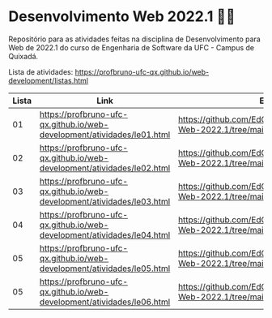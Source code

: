 # Desenvolvimento Web 2022.1 👨‍💻

Repositório para as atividades feitas na disciplina de Desenvolvimento para Web de 2022.1 do curso de Engenharia de Software da UFC - Campus de Quixadá.

Lista de atividades: https://profbruno-ufc-qx.github.io/web-development/listas.html

Lista | Link | Entrega 
----- | ---- | -------
01    | https://profbruno-ufc-qx.github.io/web-development/atividades/le01.html | https://github.com/EdOliveiraJr/Desenvolvimento-Web-2022.1/tree/main/Lista01
02    | https://profbruno-ufc-qx.github.io/web-development/atividades/le02.html | https://github.com/EdOliveiraJr/Desenvolvimento-Web-2022.1/tree/main/Lista02
03    | https://profbruno-ufc-qx.github.io/web-development/atividades/le03.html | https://github.com/EdOliveiraJr/Desenvolvimento-Web-2022.1/tree/main/Lista03
04    | https://profbruno-ufc-qx.github.io/web-development/atividades/le04.html | https://github.com/EdOliveiraJr/Desenvolvimento-Web-2022.1/tree/main/Lista04
05    | https://profbruno-ufc-qx.github.io/web-development/atividades/le05.html | https://github.com/EdOliveiraJr/Desenvolvimento-Web-2022.1/tree/main/Lista05
05    | https://profbruno-ufc-qx.github.io/web-development/atividades/le06.html | https://github.com/EdOliveiraJr/Desenvolvimento-Web-2022.1/tree/main/Lista06